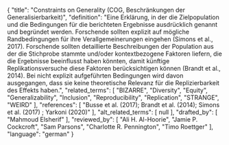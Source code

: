 {
    "title": "Constraints on Generality (COG, Beschränkungen der Generalisierbarkeit)",
    "definition": "Eine Erklärung, in der die Zielpopulation und die Bedingungen für die berichteten Ergebnisse ausdrücklich genannt und begründet werden. Forschende sollten explizit auf mögliche Randbedingungen für ihre Verallgemeinerungen eingehen (Simons et al., 2017). Forschende sollten detaillierte Beschreibungen der Population aus der die Stichprobe stammte und/oder kontextbezogene Faktoren liefern, die die Ergebnisse beeinflusst haben könnten, damit künftige Replikationsversuche diese Faktoren berücksichtigen können (Brandt et al., 2014). Bei nicht explizit aufgeführten Bedingungen wird davon ausgegangen, dass sie keine theoretische Relevanz für die Replizierbarkeit des Effekts haben.",
    "related_terms": [
        "BIZARRE",
        "Diversity",
        "Equity",
        "Generalizability",
        "Inclusion",
        "Reproducibility",
        "Replication",
        "STRANGE",
        "WEIRD"
    ],
    "references": [
        "Busse et al. (2017); Brandt et al. (2014); Simons et al. (2017) ; Yarkoni (2020)"
    ],
    "alt_related_terms": [
        null
    ],
    "drafted_by": [
        "Mahmoud Elsherif"
    ],
    "reviewed_by": [
        "Ali H. Al-Hoorie",
        "Jamie P. Cockcroft",
        "Sam Parsons",
        "Charlotte R. Pennington",
        "Timo Roettger"
    ],
    "language": "german"
}